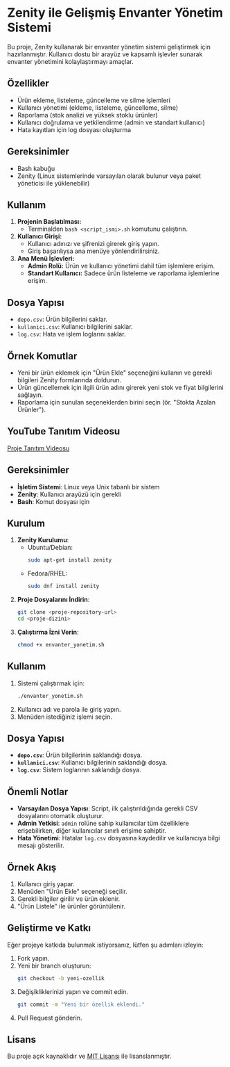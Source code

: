 # Zenity ile Gelişmiş Envanter Yönetim Sistemi

Bu proje, Zenity kullanarak bir envanter yönetim sistemi geliştirmek için hazırlanmıştır. Kullanıcı dostu bir arayüz ve kapsamlı işlevler sunarak envanter yönetimini kolaylaştırmayı amaçlar.

## Özellikler

- Ürün ekleme, listeleme, güncelleme ve silme işlemleri
- Kullanıcı yönetimi (ekleme, listeleme, güncelleme, silme)
- Raporlama (stok analizi ve yüksek stoklu ürünler)
- Kullanıcı doğrulama ve yetkilendirme (admin ve standart kullanıcı)
- Hata kayıtları için log dosyası oluşturma

## Gereksinimler

- Bash kabuğu
- Zenity (Linux sistemlerinde varsayılan olarak bulunur veya paket yöneticisi ile yüklenebilir)

## Kullanım

1. **Projenin Başlatılması:**
    - Terminalden `bash <script_ismi>.sh` komutunu çalıştırın.
2. **Kullanıcı Girişi:**
    - Kullanıcı adınızı ve şifrenizi girerek giriş yapın.
    - Giriş başarılıysa ana menüye yönlendirilirsiniz.
3. **Ana Menü İşlevleri:**
    - **Admin Rolü:** Ürün ve kullanıcı yönetimi dahil tüm işlemlere erişim.
    - **Standart Kullanıcı:** Sadece ürün listeleme ve raporlama işlemlerine erişim.

## Dosya Yapısı

- `depo.csv`: Ürün bilgilerini saklar.
- `kullanici.csv`: Kullanıcı bilgilerini saklar.
- `log.csv`: Hata ve işlem loglarını saklar.

## Örnek Komutlar

- Yeni bir ürün eklemek için "Ürün Ekle" seçeneğini kullanın ve gerekli bilgileri Zenity formlarında doldurun.
- Ürün güncellemek için ilgili ürün adını girerek yeni stok ve fiyat bilgilerini sağlayın.
- Raporlama için sunulan seçeneklerden birini seçin (ör. "Stokta Azalan Ürünler").

## YouTube Tanıtım Videosu

[Proje Tanıtım Videosu](https://www.youtube.com/watch?v=dummy-link)


## Gereksinimler
- **İşletim Sistemi**: Linux veya Unix tabanlı bir sistem
- **Zenity**: Kullanıcı arayüzü için gerekli
- **Bash**: Komut dosyası için

## Kurulum
1. **Zenity Kurulumu**:
   - Ubuntu/Debian:
     ```bash
     sudo apt-get install zenity
     ```
   - Fedora/RHEL:
     ```bash
     sudo dnf install zenity
     ```
2. **Proje Dosyalarını İndirin**:
   ```bash
   git clone <proje-repository-url>
   cd <proje-dizini>
   ```
3. **Çalıştırma İzni Verin**:
   ```bash
   chmod +x envanter_yonetim.sh
   ```

## Kullanım
1. Sistemi çalıştırmak için:
   ```bash
   ./envanter_yonetim.sh
   ```
2. Kullanıcı adı ve parola ile giriş yapın.
3. Menüden istediğiniz işlemi seçin.

## Dosya Yapısı
- **`depo.csv`**: Ürün bilgilerinin saklandığı dosya.
- **`kullanici.csv`**: Kullanıcı bilgilerinin saklandığı dosya.
- **`log.csv`**: Sistem loglarının saklandığı dosya.

## Önemli Notlar
- **Varsayılan Dosya Yapısı**: Script, ilk çalıştırıldığında gerekli CSV dosyalarını otomatik oluşturur.
- **Admin Yetkisi**: `admin` rolüne sahip kullanıcılar tüm özelliklere erişebilirken, diğer kullanıcılar sınırlı erişime sahiptir.
- **Hata Yönetimi**: Hatalar `log.csv` dosyasına kaydedilir ve kullanıcıya bilgi mesajı gösterilir.

## Örnek Akış
1. Kullanıcı giriş yapar.
2. Menüden "Ürün Ekle" seçeneği seçilir.
3. Gerekli bilgiler girilir ve ürün eklenir.
4. "Ürün Listele" ile ürünler görüntülenir.

## Geliştirme ve Katkı
Eğer projeye katkıda bulunmak istiyorsanız, lütfen şu adımları izleyin:
1. Fork yapın.
2. Yeni bir branch oluşturun:
   ```bash
   git checkout -b yeni-ozellik
   ```
3. Değişikliklerinizi yapın ve commit edin.
   ```bash
   git commit -m "Yeni bir özellik eklendi."
   ```
4. Pull Request gönderin.

## Lisans
Bu proje açık kaynaklıdır ve [MIT Lisansı](LICENSE) ile lisanslanmıştır.


